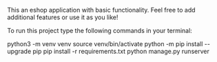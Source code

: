This an eshop application with basic functionality. Feel free to add additional features or use it as you like!

To run this project type the following commands in your terminal:

python3 -m venv venv
source venv/bin/activate
python -m pip install --upgrade pip
pip install -r requirements.txt
python manage.py runserver
